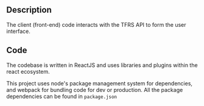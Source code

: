 ## Description

The client (front-end) code interacts with the TFRS API to form the user interface.

## Code
The codebase is written in ReactJS and uses libraries and plugins within the react ecosystem.

This project uses node's package management system for dependencies, and webpack for bundling code for dev or production. All the package dependencies can be found in `package.json`
